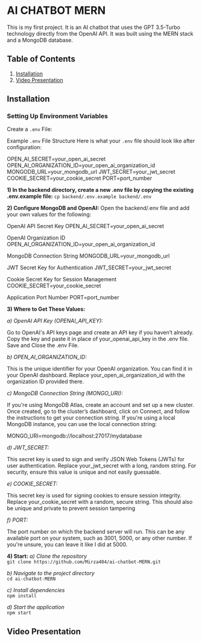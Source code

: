 # AI CHATBOT MERN

This is my first project. It is an AI chatbot that uses the GPT 3.5-Turbo technology directly from the OpenAI API. It was built using the MERN stack and a MongoDB database.

## Table of Contents
1. [Installation](#installation)
2. [Video Presentation](#video-presentation)


## Installation

### Setting Up Environment Variables
Create a `.env` File:

Example `.env` File Structure
Here is what your `.env` file should look like after configuration:

OPEN_AI_SECRET=your_open_ai_secret
OPEN_AI_ORGANIZATION_ID=your_open_ai_organization_id
MONGODB_URL=your_mongodb_url
JWT_SECRET=your_jwt_secret
COOKIE_SECRET=your_cookie_secret
PORT=port_number


**1) In the backend directory, create a new .env file by copying the existing .env.example file:**
``
cp backend/.env.example backend/.env
``  
  
**2) Configure MongoDB and OpenAI:**
Open the backend/.env file and add your own values for the following:

OpenAI API Secret Key
OPEN_AI_SECRET=your_open_ai_secret

OpenAI Organization ID
OPEN_AI_ORGANIZATION_ID=your_open_ai_organization_id

MongoDB Connection String
MONGODB_URL=your_mongodb_url

JWT Secret Key for Authentication
JWT_SECRET=your_jwt_secret

Cookie Secret Key for Session Management
COOKIE_SECRET=your_cookie_secret

Application Port Number
PORT=port_number

**3) Where to Get These Values:**

*a) OpenAI API Key (OPENAI_API_KEY):*

Go to OpenAI's API keys page and create an API key if you haven’t already.
Copy the key and paste it in place of your_openai_api_key in the .env file.
Save and Close the .env File.
 
*b) OPEN_AI_ORGANIZATION_ID:*

This is the unique identifier for your OpenAI organization. You can find it in your OpenAI dashboard. Replace your_open_ai_organization_id with the organization ID provided there.

*c) MongoDB Connection String (MONGO_URI):*

If you're using MongoDB Atlas, create an account and set up a new cluster. Once created, go to the cluster’s dashboard, click on Connect, and follow the instructions to get your connection string.
If you're using a local MongoDB instance, you can use the local connection string:

MONGO_URI=mongodb://localhost:27017/mydatabase

*d) JWT_SECRET:*

This secret key is used to sign and verify JSON Web Tokens (JWTs) for user authentication. Replace your_jwt_secret with a long, random string. For security, ensure this value is unique and not easily guessable.

*e) COOKIE_SECRET:*

This secret key is used for signing cookies to ensure session integrity. Replace your_cookie_secret with a random, secure string. This should also be unique and private to prevent session tampering

*f) PORT:*

The port number on which the backend server will run. This can be any available port on your system, such as 3001, 5000, or any other number. If you're unsure, you can leave it like I did at 5000.

**4) Start:**
*a) Clone the repository*  
`
git clone https://github.com/Mirza404/ai-chatbot-MERN.git
`  
  
*b) Navigate to the project directory*  
`
cd ai-chatbot-MERN
`  
  
*c) Install dependencies*  
`
npm install
`  
  
*d) Start the application*  
`
npm start
`
  
## Video Presentation

